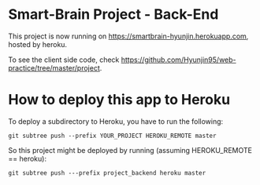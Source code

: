 # Smart-Brain Project - Back-End
This project is now running on https://smartbrain-hyunjin.herokuapp.com, hosted by heroku.

To see the client side code, check https://github.com/Hyunjin95/web-practice/tree/master/project.

# How to deploy this app to Heroku
To deploy a subdirectory to Heroku, you have to run the following:

`git subtree push --prefix YOUR_PROJECT HEROKU_REMOTE master`

So this project might be deployed by running (assuming HEROKU_REMOTE == heroku):

`git subtree push ---prefix project_backend heroku master`
